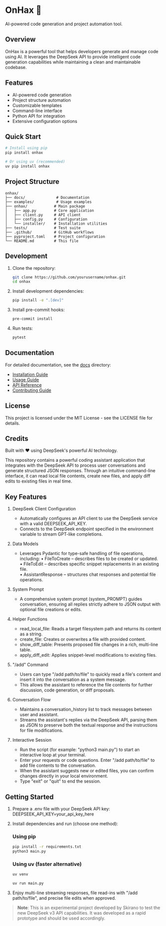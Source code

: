 # OnHax 🚀

AI-powered code generation and project automation tool.

## Overview

OnHax is a powerful tool that helps developers generate and manage code using AI. It leverages
the DeepSeek API to provide intelligent code generation capabilities while maintaining a clean
and maintainable codebase.

## Features

- AI-powered code generation
- Project structure automation
- Customizable templates
- Command-line interface
- Python API for integration
- Extensive configuration options

## Quick Start

```bash
# Install using pip
pip install onhax

# Or using uv (recommended)
uv pip install onhax
```

## Project Structure

```
onhax/
├── docs/              # Documentation
├── examples/          # Usage examples
├── onhax/            # Main package
│   ├── app.py        # Core application
│   ├── client.py     # API client
│   ├── config.py     # Configuration
│   └── installer/    # Installation utilities
├── tests/            # Test suite
├── .github/          # GitHub workflows
├── pyproject.toml    # Project configuration
└── README.md         # This file
```

## Development

1. Clone the repository:
   ```bash
   git clone https://github.com/yourusername/onhax.git
   cd onhax
   ```

2. Install development dependencies:
   ```bash
   pip install -e ".[dev]"
   ```

3. Install pre-commit hooks:
   ```bash
   pre-commit install
   ```

4. Run tests:
   ```bash
   pytest
   ```

## Documentation

For detailed documentation, see the [docs](docs/) directory:

- [Installation Guide](docs/installation.md)
- [Usage Guide](docs/usage.md)
- [API Reference](docs/api-reference.md)
- [Contributing Guide](CONTRIBUTING.md)

## License

This project is licensed under the MIT License - see the LICENSE file for details.

## Credits

Built with ❤️ using DeepSeek's powerful AI technology.

This repository contains a powerful coding assistant application that integrates with the DeepSeek API to process user conversations and generate structured JSON responses. Through an intuitive command-line interface, it can read local file contents, create new files, and apply diff edits to existing files in real time.

## Key Features

1. DeepSeek Client Configuration

   - Automatically configures an API client to use the DeepSeek service with a valid DEEPSEEK_API_KEY. 
   - Connects to the DeepSeek endpoint specified in the environment variable to stream GPT-like completions. 

2. Data Models
   - Leverages Pydantic for type-safe handling of file operations, including:
     • FileToCreate – describes files to be created or updated.  
     • FileToEdit – describes specific snippet replacements in an existing file.  
     • AssistantResponse – structures chat responses and potential file operations.  

3. System Prompt
   - A comprehensive system prompt (system_PROMPT) guides conversation, ensuring all replies strictly adhere to JSON output with optional file creations or edits.  

4. Helper Functions
   - read_local_file: Reads a target filesystem path and returns its content as a string.  
   - create_file: Creates or overwrites a file with provided content.  
   - show_diff_table: Presents proposed file changes in a rich, multi-line table.  
   - apply_diff_edit: Applies snippet-level modifications to existing files.  

5. "/add" Command
   - Users can type "/add path/to/file" to quickly read a file's content and insert it into the conversation as a system message.  
   - This allows the assistant to reference the file contents for further discussion, code generation, or diff proposals.  

6. Conversation Flow
   - Maintains a conversation_history list to track messages between user and assistant.  
   - Streams the assistant's replies via the DeepSeek API, parsing them as JSON to preserve both the textual response and the instructions for file modifications.  

7. Interactive Session
   - Run the script (for example: "python3 main.py") to start an interactive loop at your terminal.  
   - Enter your requests or code questions. Enter "/add path/to/file" to add file contents to the conversation.  
   - When the assistant suggests new or edited files, you can confirm changes directly in your local environment.  
   - Type "exit" or "quit" to end the session.  

## Getting Started

1. Prepare a .env file with your DeepSeek API key:
   DEEPSEEK_API_KEY=your_api_key_here

2. Install dependencies and run (choose one method):

   ### Using pip

   ```bash
   pip install -r requirements.txt
   python3 main.py
   ```

   ### Using uv (faster alternative)

   ```bash
   uv venv

   uv run main.py
   ```

3. Enjoy multi-line streaming responses, file read-ins with "/add path/to/file", and precise file edits when approved.

> **Note**: This is an experimental project developed by Skirano to test the new DeepSeek v3 API capabilities. It was developed as a rapid prototype and should be used accordingly.


